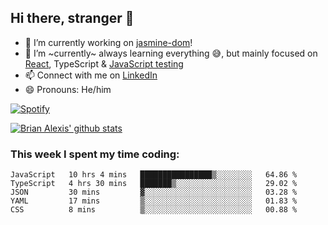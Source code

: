 ## Hi there, stranger 👋

- 🔭 I’m currently working on [jasmine-dom](https://github.com/testing-library/jasmine-dom)!
- 🌱 I’m ~currently~ always learning everything 😅, but mainly focused on [React](https://courseit.com.ar/cursos/frontend-avanzado-2020), TypeScript & [JavaScript testing](https://testingjavascript.com/)
- 📫 Connect with me on [LinkedIn](https://www.linkedin.com/in/brian-alexis/)
- 😄 Pronouns: He/him

[![Spotify](https://novatorem-nine-beige.vercel.app/api/spotify)](https://open.spotify.com/user/21ttbyunhf56rp6soqidgfk2q)

[![Brian Alexis' github stats](https://github-readme-stats-sepia-two.vercel.app/api?username=brrianalexis&show_icons=true&hide_border=true?count_private=true)](https://github.com/brrianalexis/github-readme-stats)

### This week I spent my time coding:
<!--START_SECTION:waka-->
```text
JavaScript   10 hrs 4 mins   ████████████████▒░░░░░░░░   64.86 % 
TypeScript   4 hrs 30 mins   ███████▒░░░░░░░░░░░░░░░░░   29.02 % 
JSON         30 mins         ▓░░░░░░░░░░░░░░░░░░░░░░░░   03.28 % 
YAML         17 mins         ▒░░░░░░░░░░░░░░░░░░░░░░░░   01.83 % 
CSS          8 mins          ▒░░░░░░░░░░░░░░░░░░░░░░░░   00.88 % 
```
<!--END_SECTION:waka-->
